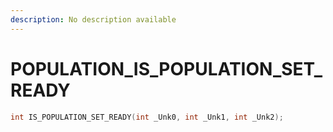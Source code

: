 ```yaml
---
description: No description available 
---
```


# POPULATION\_IS_POPULATION_SET_READY

```cpp
int IS_POPULATION_SET_READY(int _Unk0, int _Unk1, int _Unk2);
```